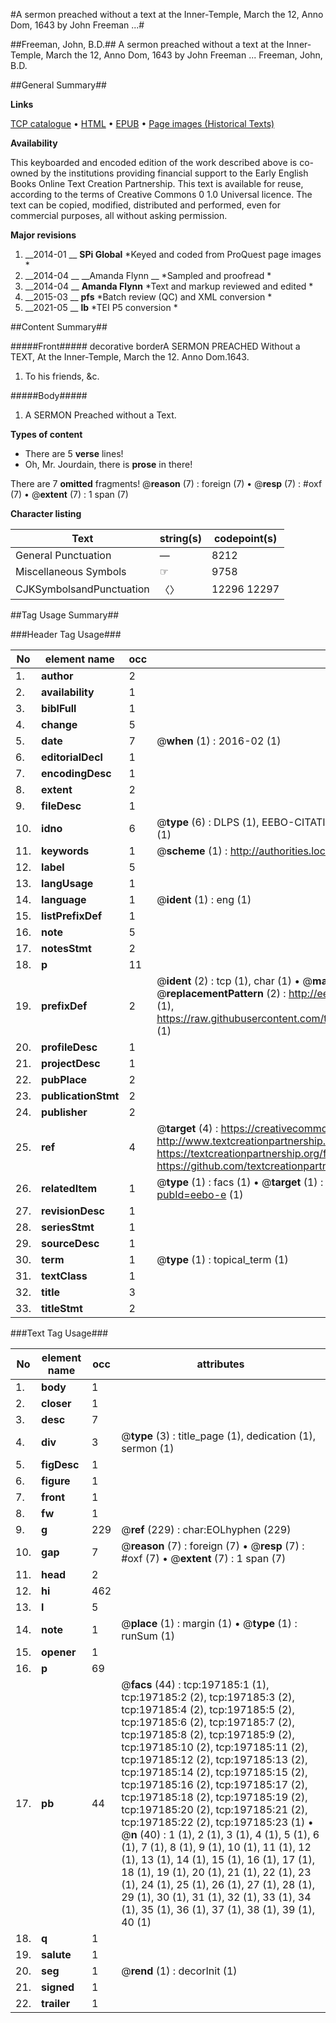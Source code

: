 #A sermon preached without a text at the Inner-Temple, March the 12, Anno Dom, 1643 by John Freeman ...#

##Freeman, John, B.D.##
A sermon preached without a text at the Inner-Temple, March the 12, Anno Dom, 1643 by John Freeman ...
Freeman, John, B.D.

##General Summary##

**Links**

[TCP catalogue](http://www.ota.ox.ac.uk/tcp/)  • 
[HTML](http://tei.it.ox.ac.uk/tcp/Texts-HTML/free/B23/B23225.html)  • 
[EPUB](http://tei.it.ox.ac.uk/tcp/Texts-EPUB/free/B23/B23225.epub) • 
[Page images (Historical Texts)](https://historicaltexts.jisc.ac.uk/eebo-12175383e)

**Availability**

This keyboarded and encoded edition of the work described above is co-owned by the
    institutions providing financial support to the Early English Books Online Text Creation
    Partnership. This text is available for reuse, according to the terms of  Creative Commons 0 1.0 Universal
    licence. The text can be copied, modified, distributed and performed, even for commercial
    purposes, all without asking permission.

**Major revisions**

1. __2014-01 __ __SPi Global__ *Keyed and coded from ProQuest page images *
1. __2014-04 __ __Amanda Flynn __ *Sampled and proofread *
1. __2014-04 __ __Amanda Flynn__ *Text and markup reviewed and edited *
1. __2015-03 __ __pfs__ *Batch review (QC) and XML conversion *
1. __2021-05 __ __lb__ *TEI P5 conversion *

##Content Summary##

#####Front#####
decorative borderA SERMON PREACHED Without a TEXT, At the Inner-Temple, March the 12. Anno Dom.1643.
1. To his friends, &c.

#####Body#####

1. A SERMON Preached without a Text.

**Types of content**

  * There are 5 **verse** lines!
  * Oh, Mr. Jourdain, there is **prose** in there!

There are 7 **omitted** fragments! 
 @__reason__ (7) : foreign (7)  •  @__resp__ (7) : #oxf (7)  •  @__extent__ (7) : 1 span (7)

**Character listing**


|Text|string(s)|codepoint(s)|
|---|---|---|
|General Punctuation|—|8212|
|Miscellaneous Symbols|☞|9758|
|CJKSymbolsandPunctuation|〈〉|12296 12297|

##Tag Usage Summary##

###Header Tag Usage###

|No|element name|occ|attributes|
|---|---|---|---|
|1.|__author__|2||
|2.|__availability__|1||
|3.|__biblFull__|1||
|4.|__change__|5||
|5.|__date__|7| @__when__ (1) : 2016-02 (1)|
|6.|__editorialDecl__|1||
|7.|__encodingDesc__|1||
|8.|__extent__|2||
|9.|__fileDesc__|1||
|10.|__idno__|6| @__type__ (6) : DLPS (1), EEBO-CITATION (1), VID (1), EEBO-PROQUEST (1), STC (1), OCLC (1)|
|11.|__keywords__|1| @__scheme__ (1) : http://authorities.loc.gov/ (1)|
|12.|__label__|5||
|13.|__langUsage__|1||
|14.|__language__|1| @__ident__ (1) : eng (1)|
|15.|__listPrefixDef__|1||
|16.|__note__|5||
|17.|__notesStmt__|2||
|18.|__p__|11||
|19.|__prefixDef__|2| @__ident__ (2) : tcp (1), char (1)  •  @__matchPattern__ (2) : ([0-9\-]+):([0-9IVX]+) (1), (.+) (1)  •  @__replacementPattern__ (2) : http://eebo.chadwyck.com/downloadtiff?vid=$1&page=$2 (1), https://raw.githubusercontent.com/textcreationpartnership/Texts/master/tcpchars.xml#$1 (1)|
|20.|__profileDesc__|1||
|21.|__projectDesc__|1||
|22.|__pubPlace__|2||
|23.|__publicationStmt__|2||
|24.|__publisher__|2||
|25.|__ref__|4| @__target__ (4) : https://creativecommons.org/publicdomain/zero/1.0/ (1), http://www.textcreationpartnership.org/docs/. (1), https://textcreationpartnership.org/faq/#faq05 (1), https://github.com/textcreationpartnership (1)|
|26.|__relatedItem__|1| @__type__ (1) : facs (1)  •  @__target__ (1) : https://data.historicaltexts.jisc.ac.uk/view?pubId=eebo-e (1)|
|27.|__revisionDesc__|1||
|28.|__seriesStmt__|1||
|29.|__sourceDesc__|1||
|30.|__term__|1| @__type__ (1) : topical_term (1)|
|31.|__textClass__|1||
|32.|__title__|3||
|33.|__titleStmt__|2||


###Text Tag Usage###

|No|element name|occ|attributes|
|---|---|---|---|
|1.|__body__|1||
|2.|__closer__|1||
|3.|__desc__|7||
|4.|__div__|3| @__type__ (3) : title_page (1), dedication (1), sermon (1)|
|5.|__figDesc__|1||
|6.|__figure__|1||
|7.|__front__|1||
|8.|__fw__|1||
|9.|__g__|229| @__ref__ (229) : char:EOLhyphen (229)|
|10.|__gap__|7| @__reason__ (7) : foreign (7)  •  @__resp__ (7) : #oxf (7)  •  @__extent__ (7) : 1 span (7)|
|11.|__head__|2||
|12.|__hi__|462||
|13.|__l__|5||
|14.|__note__|1| @__place__ (1) : margin (1)  •  @__type__ (1) : runSum (1)|
|15.|__opener__|1||
|16.|__p__|69||
|17.|__pb__|44| @__facs__ (44) : tcp:197185:1 (1), tcp:197185:2 (2), tcp:197185:3 (2), tcp:197185:4 (2), tcp:197185:5 (2), tcp:197185:6 (2), tcp:197185:7 (2), tcp:197185:8 (2), tcp:197185:9 (2), tcp:197185:10 (2), tcp:197185:11 (2), tcp:197185:12 (2), tcp:197185:13 (2), tcp:197185:14 (2), tcp:197185:15 (2), tcp:197185:16 (2), tcp:197185:17 (2), tcp:197185:18 (2), tcp:197185:19 (2), tcp:197185:20 (2), tcp:197185:21 (2), tcp:197185:22 (2), tcp:197185:23 (1)  •  @__n__ (40) : 1 (1), 2 (1), 3 (1), 4 (1), 5 (1), 6 (1), 7 (1), 8 (1), 9 (1), 10 (1), 11 (1), 12 (1), 13 (1), 14 (1), 15 (1), 16 (1), 17 (1), 18 (1), 19 (1), 20 (1), 21 (1), 22 (1), 23 (1), 24 (1), 25 (1), 26 (1), 27 (1), 28 (1), 29 (1), 30 (1), 31 (1), 32 (1), 33 (1), 34 (1), 35 (1), 36 (1), 37 (1), 38 (1), 39 (1), 40 (1)|
|18.|__q__|1||
|19.|__salute__|1||
|20.|__seg__|1| @__rend__ (1) : decorInit (1)|
|21.|__signed__|1||
|22.|__trailer__|1||

